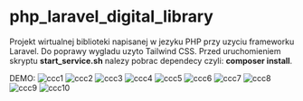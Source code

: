 

# php_laravel_digital_library

Projekt wirtualnej biblioteki napisanej w jezyku PHP przy uzyciu frameworku Laravel. Do poprawy wygladu uzyto Tailwind CSS.
Przed uruchomieniem skryptu **start_service.sh** nalezy pobrac dependecy czyli: **composer install**.


DEMO:
![ccc1](https://user-images.githubusercontent.com/73177072/128953618-7219b020-1fde-4b71-8ed3-07ecee91409b.PNG)
![ccc2](https://user-images.githubusercontent.com/73177072/128953643-14dbbdac-face-4854-9999-70a41c148e6f.PNG)
![ccc3](https://user-images.githubusercontent.com/73177072/128953644-6094b894-51dc-4d3e-90f6-d8dc379b19f2.PNG)
![ccc4](https://user-images.githubusercontent.com/73177072/128953647-dd322b9e-094f-4c5e-8605-f833e1ac4b36.PNG)
![ccc5](https://user-images.githubusercontent.com/73177072/128953649-9dd97a1d-aebd-4962-b132-6c22dab547e4.PNG)
![ccc6](https://user-images.githubusercontent.com/73177072/128953650-e97f1aa1-e53d-44d5-9d2f-7d5e3de75e7d.PNG)
![ccc7](https://user-images.githubusercontent.com/73177072/128953634-c506dc35-8dc8-4340-ab10-42745c1dea87.PNG)
![ccc8](https://user-images.githubusercontent.com/73177072/128953635-7a9ad813-ffce-44dd-9967-31cfe6cefe4a.PNG)
![ccc9](https://user-images.githubusercontent.com/73177072/128953639-bfc5ea07-9405-40f7-a877-c9c30bf5f41b.PNG)
![ccc10](https://user-images.githubusercontent.com/73177072/128953641-4a1b9838-b14c-4e3a-87b2-9178db1625c7.PNG)
